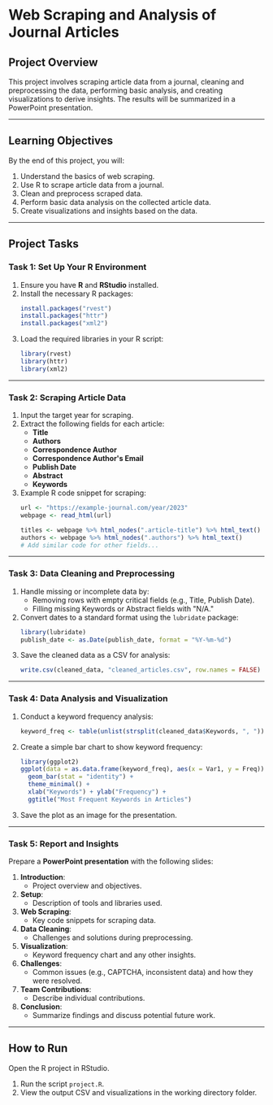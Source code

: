 # Web Scraping and Analysis of Journal Articles

## Project Overview
This project involves scraping article data from a journal, cleaning and preprocessing the data, performing basic analysis, and creating visualizations to derive insights. The results will be summarized in a PowerPoint presentation.

---

## Learning Objectives
By the end of this project, you will:
1. Understand the basics of web scraping.
2. Use R to scrape article data from a journal.
3. Clean and preprocess scraped data.
4. Perform basic data analysis on the collected article data.
5. Create visualizations and insights based on the data.

---

## Project Tasks

### Task 1: Set Up Your R Environment
1. Ensure you have **R** and **RStudio** installed.
2. Install the necessary R packages:
    ```R
    install.packages("rvest")
    install.packages("httr")
    install.packages("xml2")
    ```
3. Load the required libraries in your R script:
    ```R
    library(rvest)
    library(httr)
    library(xml2)
    ```

---

### Task 2: Scraping Article Data
1. Input the target year for scraping.
2. Extract the following fields for each article:
   - **Title**
   - **Authors**
   - **Correspondence Author**
   - **Correspondence Author's Email**
   - **Publish Date**
   - **Abstract**
   - **Keywords**
3. Example R code snippet for scraping:
    ```R
    url <- "https://example-journal.com/year/2023"
    webpage <- read_html(url)
    
    titles <- webpage %>% html_nodes(".article-title") %>% html_text()
    authors <- webpage %>% html_nodes(".authors") %>% html_text()
    # Add similar code for other fields...
    ```

---

### Task 3: Data Cleaning and Preprocessing
1. Handle missing or incomplete data by:
   - Removing rows with empty critical fields (e.g., Title, Publish Date).
   - Filling missing Keywords or Abstract fields with "N/A."
2. Convert dates to a standard format using the `lubridate` package:
    ```R
    library(lubridate)
    publish_date <- as.Date(publish_date, format = "%Y-%m-%d")
    ```
3. Save the cleaned data as a CSV for analysis:
    ```R
    write.csv(cleaned_data, "cleaned_articles.csv", row.names = FALSE)
    ```

---

### Task 4: Data Analysis and Visualization
1. Conduct a keyword frequency analysis:
    ```R
    keyword_freq <- table(unlist(strsplit(cleaned_data$Keywords, ", ")))
    ```
2. Create a simple bar chart to show keyword frequency:
    ```R
    library(ggplot2)
    ggplot(data = as.data.frame(keyword_freq), aes(x = Var1, y = Freq)) +
      geom_bar(stat = "identity") +
      theme_minimal() +
      xlab("Keywords") + ylab("Frequency") +
      ggtitle("Most Frequent Keywords in Articles")
    ```
3. Save the plot as an image for the presentation.

---

### Task 5: Report and Insights
Prepare a **PowerPoint presentation** with the following slides:
1. **Introduction**:
   - Project overview and objectives.
2. **Setup**:
   - Description of tools and libraries used.
3. **Web Scraping**:
   - Key code snippets for scraping data.
4. **Data Cleaning**:
   - Challenges and solutions during preprocessing.
5. **Visualization**:
   - Keyword frequency chart and any other insights.
6. **Challenges**:
   - Common issues (e.g., CAPTCHA, inconsistent data) and how they were resolved.
7. **Team Contributions**:
   - Describe individual contributions.
8. **Conclusion**:
   - Summarize findings and discuss potential future work.

---

## How to Run
Open the R project in RStudio.
1. Run the script `project.R`.
2. View the output CSV and visualizations in the working directory folder.
